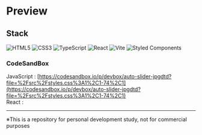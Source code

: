 # Preview

## Stack

![HTML5](https://img.shields.io/badge/html5-%23E34F26.svg?style=for-the-badge&logo=html5&logoColor=white)
![CSS3](https://img.shields.io/badge/css3-%231572B6.svg?style=for-the-badge&logo=css3&logoColor=white)
![TypeScript](https://img.shields.io/badge/typescript-%23007ACC.svg?style=for-the-badge&logo=typescript&logoColor=white)
![React](https://img.shields.io/badge/react-%2320232a.svg?style=for-the-badge&logo=react&logoColor=%2361DAFB)
![Vite](https://img.shields.io/badge/vite-%23646CFF.svg?style=for-the-badge&logo=vite&logoColor=white)
![Styled Components](https://img.shields.io/badge/styled--components-DB7093?style=for-the-badge&logo=styled-components&logoColor=white)

### CodeSandBox

JavaScript : [https://codesandbox.io/p/devbox/auto-slider-jpgdtd?file=%2Fsrc%2Fstyles.css%3A1%2C1-74%2C1](https://codesandbox.io/p/devbox/auto-slider-jpgdtd?file=%2Fsrc%2Fstyles.css%3A1%2C1-74%2C1) \
React : []()

---

※This is a repository for personal development study, not for commercial purposes
